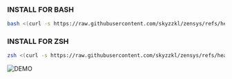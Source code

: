 ### INSTALL FOR BASH
```sh
bash <(curl -s https://raw.githubusercontent.com/skyzzkl/zensys/refs/heads/main/zeninstaller.sh)
```

### INSTALL FOR ZSH
```sh
zsh <(curl -s https://raw.githubusercontent.com/skyzzkl/zensys/refs/heads/main/zeninstaller.sh)
```

![DEMO](https://cdn.discordapp.com/attachments/1365483828013039676/1376196260784115782/Screenshot_2025-05-25-10-51-41-426_com.termux-edit.jpg?ex=68347225&is=683320a5&hm=9d7cc4d74a33e7f2a6b8916921aabf3a83b42405b37b2c092a6f29e108ecf576&)
